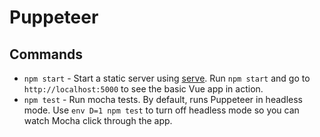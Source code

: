 # Puppeteer

## Commands

- `npm start` - Start a static server using [serve](https://www.npmjs.com/package/serve). Run `npm start` and go to `http://localhost:5000` to see the basic Vue app in action.
- `npm test` - Run mocha tests. By default, runs Puppeteer in headless mode. Use `env D=1 npm test` to turn off headless mode so you can watch Mocha click through the app.
